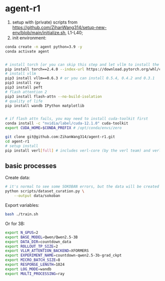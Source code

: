 # agent-r1
1. setup with (private) scripts from https://github.com/ZihanWang314/setup-new-env/blob/main/initialize.sh, L1-L40;
2. init environment:
```bash
conda create -n agent python=3.9 -y
conda activate agent


# install torch [or you can skip this step and let vllm to install the correct version for you]
pip install torch==2.4.0 --index-url https://download.pytorch.org/whl/cu121
# install vllm
pip3 install vllm==0.6.3 # or you can install 0.5.4, 0.4.2 and 0.3.1
pip3 install ray
pip3 install peft
# flash attention 2
pip3 install flash-attn --no-build-isolation
# quality of life
pip install wandb IPython matplotlib


# if flash attn fails, you may need to install cuda-toolkit first
conda install -c "nvidia/label/cuda-12.1.0" cuda-toolkit
export CUDA_HOME=$CONDA_PREFIX # /opt/conda/envs/zero

git clone git@github.com:ZihanWang314/agent-r1.git
cd agent-r1
# setup install
pip install verl[full] # includes verl-core (by the verl team) and verl-rage-ext (by us)
```


## basic processes

Create data:
```bash
# it's normal to see some SOKOBAN errors, but the data will be created
python scripts/dataset_curation.py \
    --output data/sokoban
```

Export variables:
```bash
bash ./train.sh
```


Or for 3B:
```bash
export N_GPUS=2
export BASE_MODEL=Qwen/Qwen2.5-3B
export DATA_DIR=countdown_data
export ROLLOUT_TP_SIZE=2
export VLLM_ATTENTION_BACKEND=XFORMERS
export EXPERIMENT_NAME=countdown-qwen2.5-3b-grad_ckpt
export MICRO_BATCH_SIZE=8
export RESPONSE_LENGTH=1024
export LOG_MODE=wandb
export MULTI_PROCESSING=ray
```
